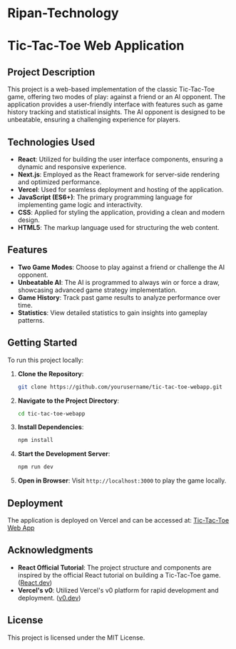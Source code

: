 # Ripan-Technology

# Tic-Tac-Toe Web Application

## Project Description
This project is a web-based implementation of the classic Tic-Tac-Toe game, offering two modes of play: against a friend or an AI opponent. The application provides a user-friendly interface with features such as game history tracking and statistical insights. The AI opponent is designed to be unbeatable, ensuring a challenging experience for players.

## Technologies Used
- **React**: Utilized for building the user interface components, ensuring a dynamic and responsive experience.
- **Next.js**: Employed as the React framework for server-side rendering and optimized performance.
- **Vercel**: Used for seamless deployment and hosting of the application.
- **JavaScript (ES6+)**: The primary programming language for implementing game logic and interactivity.
- **CSS**: Applied for styling the application, providing a clean and modern design.
- **HTML5**: The markup language used for structuring the web content.

## Features
- **Two Game Modes**: Choose to play against a friend or challenge the AI opponent.
- **Unbeatable AI**: The AI is programmed to always win or force a draw, showcasing advanced game strategy implementation.
- **Game History**: Track past game results to analyze performance over time.
- **Statistics**: View detailed statistics to gain insights into gameplay patterns.

## Getting Started
To run this project locally:

1. **Clone the Repository**:
   ```bash
   git clone https://github.com/yourusername/tic-tac-toe-webapp.git
   ```

2. **Navigate to the Project Directory**:
   ```bash
   cd tic-tac-toe-webapp
   ```

3. **Install Dependencies**:
   ```bash
   npm install
   ```

4. **Start the Development Server**:
   ```bash
   npm run dev
   ```

5. **Open in Browser**:
   Visit `http://localhost:3000` to play the game locally.

## Deployment
The application is deployed on Vercel and can be accessed at: [Tic-Tac-Toe Web App](https://v0-tic-tac-toe-website.vercel.app/)

## Acknowledgments
- **React Official Tutorial**: The project structure and components are inspired by the official React tutorial on building a Tic-Tac-Toe game. ([React.dev](https://react.dev/learn/tutorial-tic-tac-toe))
- **Vercel's v0**: Utilized Vercel's v0 platform for rapid development and deployment. ([v0.dev](https://v0.dev))

## License
This project is licensed under the MIT License.

